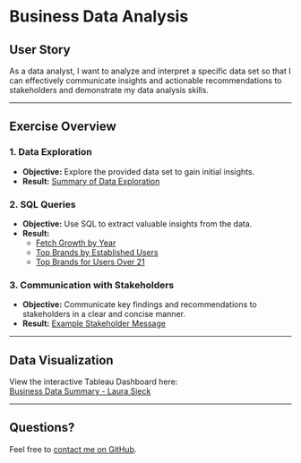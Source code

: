 # Business Data Analysis

## User Story

As a data analyst, I want to analyze and interpret a specific data set so that I can effectively communicate insights and actionable recommendations to stakeholders and demonstrate my data analysis skills.

---

## Exercise Overview

### 1. **Data Exploration**
- **Objective:** Explore the provided data set to gain initial insights.
- **Result:** [Summary of Data Exploration](/data-exploration/summary.md)

### 2. **SQL Queries**
- **Objective:** Use SQL to extract valuable insights from the data.
- **Result:** 
    - [Fetch Growth by Year](sql-queries/fetch-growth-by-year.sql)
    - [Top Brands by Established Users](sql-queries/top-brands-established-users.sql)
    - [Top Brands for Users Over 21](sql-queries/top-brands-over-21.sql)

### 3. **Communication with Stakeholders**
- **Objective:** Communicate key findings and recommendations to stakeholders in a clear and concise manner.
- **Result:** [Example Stakeholder Message](communication/example-stakeholder-message.md)

---

## Data Visualization

View the interactive Tableau Dashboard here:  
[Business Data Summary - Laura Sieck](https://public.tableau.com/views/BusinessDataSummary/UserGrowth?:language=en-US&:sid=&:redirect=auth&:display_count=n&:origin=viz_share_link)

---

## Questions?

Feel free to [contact me on GitHub](https://github.com/lsieck519).
